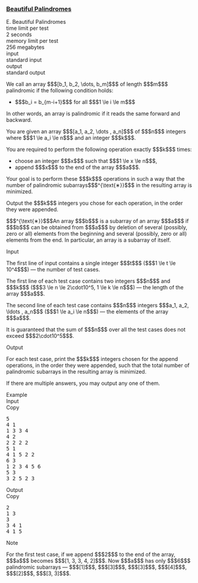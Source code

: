 <h3><a href="https://codeforces.com/contest/2162/problem/E" target="_blank" rel="noopener noreferrer">Beautiful Palindromes</a></h3>

<div class="header"><div class="title">E. Beautiful Palindromes</div><div class="time-limit"><div class="property-title">time limit per test</div>2 seconds</div><div class="memory-limit"><div class="property-title">memory limit per test</div>256 megabytes</div><div class="input-file input-standard"><div class="property-title">input</div>standard input</div><div class="output-file output-standard"><div class="property-title">output</div>standard output</div></div><div><p>We call an array $$$[b_1, b_2, \dots, b_m]$$$ of length $$$m$$$ <span class="tex-font-style-it">palindromic</span> if the following condition holds: </p><ul> <li> $$$b_i = b_{m-i+1}$$$ for all $$$1 \le i \le m$$$ </li></ul><p>In other words, an array is palindromic if it reads the same forward and backward.</p><p>You are given an array $$$[a_1, a_2, \dots , a_n]$$$ of $$$n$$$ integers where $$$1 \le a_i \le n$$$ and an integer $$$k$$$.</p><p>You are required to perform the following operation <span class="tex-font-style-bf">exactly</span> $$$k$$$ times: </p><ul> <li> choose an integer $$$x$$$ such that $$$1 \le x \le n$$$, </li><li> append $$$x$$$ to the end of the array $$$a$$$. </li></ul><p>Your goal is to perform these $$$k$$$ operations in such a way that the number of palindromic subarrays$$$^{\text{∗}}$$$ in the resulting array is minimized.</p><p>Output the $$$k$$$ integers you chose for each operation, in the order they were appended.</p><div class="statement-footnote"><p>$$$^{\text{∗}}$$$An array $$$b$$$ is a subarray of an array $$$a$$$ if $$$b$$$ can be obtained from $$$a$$$ by deletion of several (possibly, zero or all) elements from the beginning and several (possibly, zero or all) elements from the end. In particular, an array is a subarray of itself. </p></div></div><div class="input-specification"><div class="section-title">Input</div><p>The first line of input contains a single integer $$$t$$$ ($$$1 \le t \le 10^4$$$) — the number of test cases.</p><p>The first line of each test case contains two integers $$$n$$$ and $$$k$$$ ($$$3 \le n \le 2\cdot10^5, 1 \le k \le n$$$) — the length of the array $$$a$$$.</p><p>The second line of each test case contains $$$n$$$ integers $$$a_1, a_2, \ldots , a_n$$$ ($$$1 \le a_i \le n$$$) — the elements of the array $$$a$$$.</p><p>It is guaranteed that the sum of $$$n$$$ over all the test cases does not exceed $$$2\cdot10^5$$$.</p></div><div class="output-specification"><div class="section-title">Output</div><p>For each test case, print the $$$k$$$ integers chosen for the append operations, in the order they were appended, such that the total number of palindromic subarrays in the resulting array is minimized.</p><p>If there are multiple answers, you may output any one of them.</p></div><div class="sample-tests"><div class="section-title">Example</div><div class="sample-test"><div class="input"><div class="title">Input<div title="Copy" data-clipboard-target="#id0031262586583844054" id="id0029819494145494274" class="input-output-copier">Copy</div></div><pre id="id0031262586583844054"><div class="test-example-line test-example-line-even test-example-line-0">5</div><div class="test-example-line test-example-line-odd test-example-line-1">4 1</div><div class="test-example-line test-example-line-odd test-example-line-1">1 3 3 4</div><div class="test-example-line test-example-line-even test-example-line-2">4 2</div><div class="test-example-line test-example-line-even test-example-line-2">2 2 2 2</div><div class="test-example-line test-example-line-odd test-example-line-3">5 1</div><div class="test-example-line test-example-line-odd test-example-line-3">4 1 5 2 2</div><div class="test-example-line test-example-line-even test-example-line-4">6 3</div><div class="test-example-line test-example-line-even test-example-line-4">1 2 3 4 5 6</div><div class="test-example-line test-example-line-odd test-example-line-5">5 3</div><div class="test-example-line test-example-line-odd test-example-line-5">3 2 5 2 3</div></pre></div><div class="output"><div class="title">Output<div title="Copy" data-clipboard-target="#id00006325854803686637" id="id003527692665941373" class="input-output-copier">Copy</div></div><pre id="id00006325854803686637"><div class="test-example-line test-example-line-odd test-example-line-1">2 </div><div class="test-example-line test-example-line-even test-example-line-2">1 3 </div><div class="test-example-line test-example-line-odd test-example-line-3">3 </div><div class="test-example-line test-example-line-even test-example-line-4">3 4 1</div><div class="test-example-line test-example-line-odd test-example-line-5">4 1 5</div></pre></div></div></div><div class="note"><div class="section-title">Note</div><p>For the first test case, if we append $$$2$$$ to the end of the array, $$$a$$$ becomes $$$[1, 3, 3, 4, 2]$$$. Now $$$a$$$ has only $$$6$$$ palindromic subarrays — $$$[1]$$$, $$$[3]$$$, $$$[3]$$$, $$$[4]$$$, $$$[2]$$$, $$$[3, 3]$$$.</p></div>